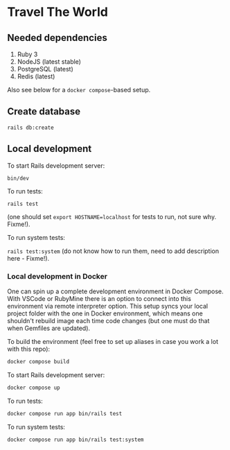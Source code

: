 # Travel The World

## Needed dependencies

1. Ruby 3
1. NodeJS (latest stable)
1. PostgreSQL (latest)
1. Redis (latest)

Also see below for a `docker compose`-based setup.

## Create database

`rails db:create`

## Local development

To start Rails development server:

`bin/dev`

To run tests:

`rails test`

(one should set `export HOSTNAME=localhost` for tests to run, not sure why. Fixme!).

To run system tests:

`rails test:system`
(do not know how to run them, need to add description here - Fixme!).

### Local development in Docker

One can spin up a complete development environment in Docker Compose. With VSCode or RubyMine there
is an option to connect into this environment via remote interpreter option. This setup syncs your
local project folder with the one in Docker environment, which means one shouldn't rebuild image
each time code changes (but one must do that when Gemfiles are updated).

To build the environment (feel free to set up aliases in case you work a lot with this repo):

```bash
docker compose build
```

To start Rails development server:

```bash
docker compose up
```

To run tests:

```bash
docker compose run app bin/rails test
```

To run system tests:

```bash
docker compose run app bin/rails test:system
```

